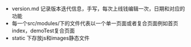 + version.md 记录版本迭代信息，手写，每次上线钱编辑一次，日期和对应的功能
+ 每一个src/modules/下的文件代表以一个单一页面或者复合页面例如首页index，demoTest复合页面
+ static 下存放js和images静态文件